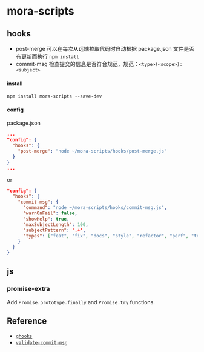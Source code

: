 # mora-scripts


## hooks

* post-merge 可以在每次从远端拉取代码时自动根据 package.json 文件是否有更新而执行 `npm install`
* commit-msg 检查提交的信息是否符合规范，规范：`<type>(<scope>): <subject>`


#### install
```
npm install mora-scripts --save-dev
```

#### config

package.json

```json
...
"config": {
  "hooks": {
    "post-merge": "node ~/mora-scripts/hooks/post-merge.js"
  }
}
...
```

or

```json
"config": {
  "hooks": {
    "commit-msg": {
      "command": "node ~/mora-scripts/hooks/commit-msg.js",
      "warnOnFail": false,
      "showHelp": true,
      "maxSubjectLength": 100,
      "subjectPattern": '.+',
      "types": ["feat", "fix", "docs", "style", "refactor", "perf", "test", "chore", "revert"]
    }
  }
}
```

## js

### promise-extra

Add `Promise.prototype.finally` and `Promise.try` functions.


## Reference

* [`ghooks`](https://github.com/gtramontina/ghooks)
* [`validate-commit-msg`](https://github.com/kentcdodds/validate-commit-msg)

